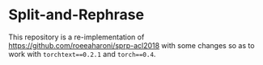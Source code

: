 # Split-and-Rephrase

This repository is a re-implementation of https://github.com/roeeaharoni/sprp-acl2018 with some changes so as to work with `torchtext==0.2.1` and `torch==0.4`.

